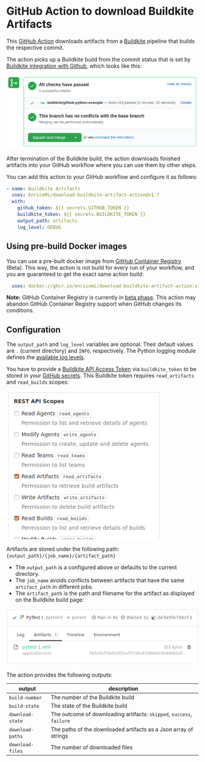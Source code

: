 # GitHub Action to download Buildkite Artifacts

This [GitHub Action](https://github.com/actions) downloads artifacts from
a [Buildkite](https://buildkite.com/) pipeline that builds the respective commit.

The action picks up a Buildkite build from the commit status that is set by
[Buildkite integration with Github](https://buildkite.com/docs/integrations/github#connecting-buildkite-and-github),
which looks like this:

![Github commit status set by Buildkite](github-buildkite-check.png)

After termination of the Buildkite build, the action downloads finished artifacts into your GitHub workflow
where you can use them by other steps.

You can add this action to your GitHub workflow and configure it as follows:

```yaml
- name: Buildkite Artifacts
  uses: EnricoMi/download-buildkite-artifact-action@v1.7
  with:
    github_token: ${{ secrets.GITHUB_TOKEN }}
    buildkite_token: ${{ secrets.BUILDKITE_TOKEN }}
    output_path: artifacts
    log_level: DEBUG
```

## Using pre-build Docker images

You can use a pre-built docker image from [GitHub Container Registry](https://docs.github.com/en/free-pro-team@latest/packages/getting-started-with-github-container-registry/about-github-container-registry) (Beta).
This way, the action is not build for every run of your workflow, and you are guaranteed to get the exact same action build:
```yaml
  uses: docker://ghcr.io/enricomi/download-buildkite-artifact-action:v17
```

**Note:** GitHub Container Registry is currently in [beta phase](https://docs.github.com/en/free-pro-team@latest/packages/getting-started-with-github-container-registry/about-github-container-registry).
This action may abandon GitHub Container Registry support when GitHub changes its conditions.

## Configuration
The `output_path` and `log_level` variables are optional. Their default values are `.` (current directory) and `INFO`, respectively. The Python logging module defines the [available log levels](https://docs.python.org/3/library/logging.html#logging-levels).

You have to provide a [Buildkite API Access Token](https://buildkite.com/docs/apis/managing-api-tokens) via `buildkite_token` to be stored in your [GitHub secrets](https://docs.github.com/en/actions/configuring-and-managing-workflows/creating-and-storing-encrypted-secrets).
This Buildkite token requires `read_artifacts` and `read_builds` scopes:

![Buildkite token scopes](buildkite-token-scopes.png)

Artifacts are stored under the following path: `{output_path}/{job_name}/{artifact_path}`

- The `output_path` is a configured above or defaults to the current directory.
- The `job_name` avoids conflicts between artifacts that have the same `artifact_path` in different jobs.
- The `artifact_path` is the path and filename for the artifact as displayed on the Buildkite build page:

![Buildkite artifacts](buildkite-artifact.png)


The action provides the following outputs:

|output        |description                      |
|--------------|---------------------------------|
|`build-number`|The number of the Buildkite build|
|`build-state`|The state of the Buildkite build  |
|`download-state`|The outcome of downloading artifacts: `skipped`, `success`, `failure`|
|`download-paths`|The paths of the downloaded artifacts as a Json array of strings|
|`download-files`|The number of downloaded files|
